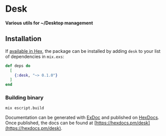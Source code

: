 # Desk

**Various utils for ~/Desktop management**

## Installation

If [available in Hex](https://hex.pm/docs/publish), the package can be installed
by adding `desk` to your list of dependencies in `mix.exs`:

```elixir
def deps do
  [
    {:desk, "~> 0.1.0"}
  ]
end
```

### Building binary

`mix escript.build`

Documentation can be generated with [ExDoc](https://github.com/elixir-lang/ex_doc)
and published on [HexDocs](https://hexdocs.pm). Once published, the docs can
be found at [https://hexdocs.pm/desk](https://hexdocs.pm/desk).

